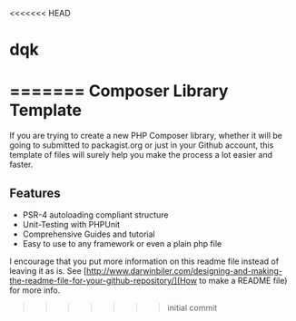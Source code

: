 <<<<<<< HEAD
# dqk
=======
Composer Library Template
=========================

If you are trying to create a new PHP Composer library, whether it will be going to submitted to packagist.org or just in your Github account, this template of files will surely help you make the process a lot easier and faster.

Features
--------

* PSR-4 autoloading compliant structure
* Unit-Testing with PHPUnit
* Comprehensive Guides and tutorial
* Easy to use to any framework or even a plain php file


I encourage that you put more information on this readme file instead of leaving it as is. See [http://www.darwinbiler.com/designing-and-making-the-readme-file-for-your-github-repository/](How to make a README file) for more info.
>>>>>>> initial commit
